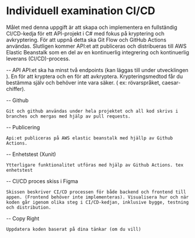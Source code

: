 # Individuell examination CI/CD

Målet med denna uppgift är att skapa och implementera en fullständig CI/CD-kedja för ett API-projekt i C# med fokus på kryptering och avkryptering. För att uppnå detta ska Git Flow och GitHub Actions användas. Slutligen kommer API:et att publiceras och distribueras till AWS Elastic Beanstalk som en del av en kontinuerlig integrering och kontinuerlig leverans (CI/CD)-process.

-- API
    API:et ska ha minst två endpoints (kan läggas till under utvecklingen ). En för att kryptera och en för att avkryptera. Krypteringsmedtod får du bestämma själv och behöver inte vara säker. ( ex: rövarspråket, caesar-chiffer).

-- Github

    Git och github användas under hela projektet och all kod skrivs i branches och mergas med hjälp av pull requests.

-- Publicering

    Api:et publiceras på AWS elastic beanstalk med hjällp av Github Actions.

-- Enhetstest (Xunit)

    Ytterligare funktionalitet utföras med hjälp av Github Actions. tex enhetstest


-- CI/CD proces skiss i Figma 

    Skissen beskriver CI/CD processen för både backend och frontend till appen. (Frontend behöver inte implementeras). Visualisera hur och när koden går igenom olika steg i CI/CD-kedjan, inklusive bygge, testning och distribution.


-- Copy Right

    Uppdatera koden baserat på dina tänkar (om du vill)